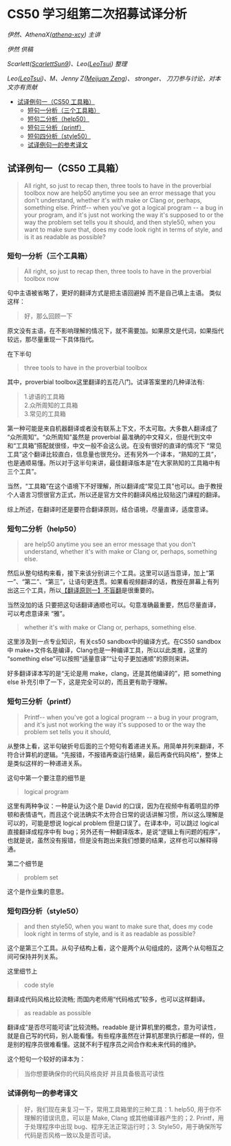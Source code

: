 # CS50 学习组第二次招募试译分析

_伊然、AthenaX([athena-xcy](https://github.com/athena-xcy)) 主讲_

_伊然 供稿_

_Scarlett([ScarlettSun9](https://github.com/ScarlettSun9))、Leo([LeoTsui](https://github.com/LeoTsui)) 整理_

_Leo([LeoTsui](https://github.com/LeoTsui))、M、Jenny Z([Meijuan Zeng](https://github.com/tomato018))、 stronger、 刀刀参与讨论，对本文亦有贡献_

- [试译例句一（CS50 工具箱）](#%e8%af%95%e8%af%91%e4%be%8b%e5%8f%a5%e4%b8%80cs50-%e5%b7%a5%e5%85%b7%e7%ae%b1)
  - [短句一分析（三个工具箱）](#%e7%9f%ad%e5%8f%a5%e4%b8%80%e5%88%86%e6%9e%90%e4%b8%89%e4%b8%aa%e5%b7%a5%e5%85%b7%e7%ae%b1)
  - [短句二分析（help50）](#%e7%9f%ad%e5%8f%a5%e4%ba%8c%e5%88%86%e6%9e%90help50)
  - [短句三分析（printf）](#%e7%9f%ad%e5%8f%a5%e4%b8%89%e5%88%86%e6%9e%90printf)
  - [短句四分析（style50）](#%e7%9f%ad%e5%8f%a5%e5%9b%9b%e5%88%86%e6%9e%90style50)
  - [试译例句一的参考译文](#%e8%af%95%e8%af%91%e4%be%8b%e5%8f%a5%e4%b8%80%e7%9a%84%e5%8f%82%e8%80%83%e8%af%91%e6%96%87)

## 试译例句一（CS50 工具箱）

> All right, so just to recap then, three tools to have in the proverbial toolbox now are help50 anytime you see an error message that you don't understand, whether it's with make or Clang or, perhaps, something else. Printf-- when you've got a logical program -- a bug in your program, and it's just not working the way it's supposed to or the way the problem set tells you it should, and then style50, when you want to make sure that, does my code look right in terms of style, and is it as readable as possible?

### 短句一分析（三个工具箱）

> All right, so just to recap then, three tools to have in the proverbial toolbox now

句中主语被省略了，更好的翻译方式是把主语回避掉 而不是自己填上主语。
类似这样：

> 好，那么回顾一下

原文没有主语，在不影响理解的情况下，就不需要加。如果原文是代词，如果指代较远，那尽量重现一下具体指代。

在下半句

> three tools to have in the proverbial toolbox

其中，proverbial toolbox这里翻译的五花八门。试译答案里的几种译法有:

> 1.谚语的工具箱  
> 2.众所周知的工具箱  
> 3.常见的工具箱  

第一种可能是来自机器翻译或者没有联系上下文，不太可取。大多数人翻译成了 “众所周知”。“众所周知”虽然是 proverbial 最准确的中文释义，但是代到文中和“工具箱”搭配就很怪，中文一般不会这么说。在没有很好的直译的情况下 “常见工具”这个翻译比较直白，信息量也很充分。还有另外一个译本，“熟知的工具”，也是通顺易懂。所以对于这半句来讲，最佳翻译版本是“在大家熟知的工具箱中有三个工具”。

当然，“工具箱”在这个语境下不好理解，所以翻译成“常见工具”也可以。由于教授个人语言习惯很官方正式，所以还是官方文件的翻译风格比较贴这门课程的翻译。

综上所述，在翻译时还是要符合翻译原则，结合语境，尽量直译，适度意译。

### 短句二分析（help50）

> are help50 anytime you see an error message that you don't understand, whether it's with make or Clang or, perhaps, something else.

然后从整句结构来看，接下来该分别讲三个工具。这里可以适当意译，加上“第一”、“第二”、“第三”，让语句更连贯。如果看视频翻译的话，教授在屏幕上有列出这三个工具，所以[【翻译原则一】不盲翻](../translation-group/principles-of-subtitle-translation.md#【翻译原则一】严禁盲翻：只有结合场景剧情才能翻译的准确出彩)是很重要的。

当然没加的话 只要把这句话翻译通顺也可以。句意准确最重要，然后尽量直译，可以考虑意译来 “雅”。 

> whether it's with make or Clang or, perhaps, something else.

这里涉及到一点专业知识，有关cs50 sandbox中的编译方式。在CS50 sandbox中 make+文件名是编译，Clang也是一种编译工具，所以以此类推，这里的 “something else”可以按照“适量意译”“让句子更加通顺”的原则来讲。

好多翻译译本写的是“无论是用 make，clang，还是其他编译的”，把 something else 补充引申了一下，这是完全可以的，而且更有助于理解。

### 短句三分析（printf）

> Printf-- when you've got a logical program -- a bug in your program, and it's just not working the way it's supposed to or the way the problem set tells you it should,

从整体上看，这半句破折号后面的三个短句有着递进关系。用简单并列来翻译，不符合计算机的逻辑。“先报错，不报错再查运行结果，最后再查代码风格”，整体上是类似这样的一种递进关系。

这句中第一个要注意的细节是

> logical program

这里有两种争议：一种是认为这个是 David 的口误，因为在视频中有着明显的停顿和表情语气，而且这个说法确实不太符合日常的说话讲解习惯，所以这么理解是可以的，可能是想说 logical problem 但是口误了。在译本中，可以跳过 logical 直接翻译成程序中有 bug；另外还有一种翻译版本，是说“逻辑上有问题的程序”，也就是说，虽然没有报错，但是没有跑出来我们想要的结果，这样也可以解释得通。

第二个细节是

> problem set

这个是作业集的意思。

### 短句四分析（style50）

> and then style50, when you want to make sure that, does my code look right in terms of style, and is it as readable as possible?

这个是第三个工具。从句子结构上看，这个是两个从句组成的，这两个从句相互之间可保持并列关系。

这里细节上

> code style

翻译成代码风格比较流畅; 而国内老师用“代码格式”较多，也可以这样翻译。

> as readable as possible

翻译成“是否尽可能可读”比较流畅。readable 是计算机里的概念，意为可读性，就是自己写的代码，别人能看懂。有些程序虽然在计算机那里执行都是一样的，但是别的程序员很难看懂。这就不利于程序员之间合作和未来代码的维护。

这个短句一个较好的译本为：

> 当你想要确保你的代码风格良好 并且具备极高可读性

### 试译例句一的参考译文

> 好，我们现在来复习一下，常用工具箱里的三种工具：1. help50, 用于你不理解的错误讯息，可以是 Make, Clang 或其他编译器产生的；2. Printf，用于处理程序中出现 bug、程序无法正常运行时；3. Style50，用于确保所写代码是否风格一致以及是否可读。
